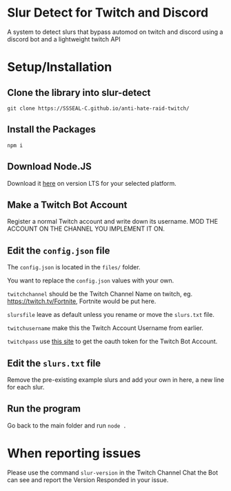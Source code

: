 # Slur Detect for Twitch and Discord
A system to detect slurs that bypass automod on twitch and discord using a discord bot and a lightweight twitch API

# Setup/Installation



## Clone the library into slur-detect


`git clone https://SSSEAL-C.github.io/anti-hate-raid-twitch/`



## Install the Packages


`npm i`

## Download Node.JS
Download it [here](https://nodejs.org/en/download/) on version LTS for your selected platform.

## Make a Twitch Bot Account


Register a normal Twitch account and write down its username. MOD THE ACCOUNT ON THE CHANNEL YOU IMPLEMENT IT ON.



## Edit the `config.json` file


The `config.json` is located in the `files/` folder.

You want to replace the `config.json` values with your own.


`twitchchannel` should be the Twitch Channel Name on twitch, eg. https://twitch.tv/Fortnite, Fortnite would be put here.

`slursfile` leave as default unless you rename or move the `slurs.txt` file.

`twitchusername` make this the Twitch Account Username from earlier.

`twitchpass` use [this site](https://twitchapps.com/tmi/) to get the oauth token for the Twitch Bot Account.


## Edit the `slurs.txt` file


Remove the pre-existing example slurs and add your own in here, a new line for each slur.

## Run the program

Go back to the main folder and run `node .`

# When reporting issues

Please use the command `slur-version` in the Twitch Channel Chat the Bot can see and report the Version Responded in your issue.
